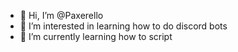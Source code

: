 - 👋 Hi, I’m @Paxerello
- 👀 I’m interested in learning how to do discord bots
- 🌱 I’m currently learning how to script 
